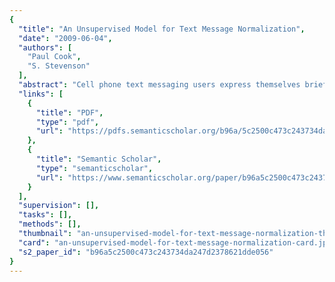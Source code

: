 ```yaml
---
{
  "title": "An Unsupervised Model for Text Message Normalization",
  "date": "2009-06-04",
  "authors": [
    "Paul Cook",
    "S. Stevenson"
  ],
  "abstract": "Cell phone text messaging users express themselves briefly and colloquially using a variety of creative forms. We analyze a sample of creative, non-standard text message word forms to determine frequent word formation processes in texting language. Drawing on these observations, we construct an unsupervised noisy-channel model for text message normalization. On a test set of 303 text message forms that differ from their standard form, our model achieves 59% accuracy, which is on par with the best supervised results reported on this dataset.",
  "links": [
    {
      "title": "PDF",
      "type": "pdf",
      "url": "https://pdfs.semanticscholar.org/b96a/5c2500c473c243734da247d2378621dde056.pdf"
    },
    {
      "title": "Semantic Scholar",
      "type": "semanticscholar",
      "url": "https://www.semanticscholar.org/paper/b96a5c2500c473c243734da247d2378621dde056"
    }
  ],
  "supervision": [],
  "tasks": [],
  "methods": [],
  "thumbnail": "an-unsupervised-model-for-text-message-normalization-thumb.jpg",
  "card": "an-unsupervised-model-for-text-message-normalization-card.jpg",
  "s2_paper_id": "b96a5c2500c473c243734da247d2378621dde056"
}
---
```


